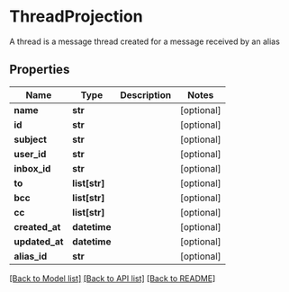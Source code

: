 # ThreadProjection

A thread is a message thread created for a message received by an alias
## Properties
Name | Type | Description | Notes
------------ | ------------- | ------------- | -------------
**name** | **str** |  | [optional] 
**id** | **str** |  | [optional] 
**subject** | **str** |  | [optional] 
**user_id** | **str** |  | [optional] 
**inbox_id** | **str** |  | [optional] 
**to** | **list[str]** |  | [optional] 
**bcc** | **list[str]** |  | [optional] 
**cc** | **list[str]** |  | [optional] 
**created_at** | **datetime** |  | [optional] 
**updated_at** | **datetime** |  | [optional] 
**alias_id** | **str** |  | [optional] 

[[Back to Model list]](../README#documentation-for-models) [[Back to API list]](../README#documentation-for-api-endpoints) [[Back to README]](../README)


